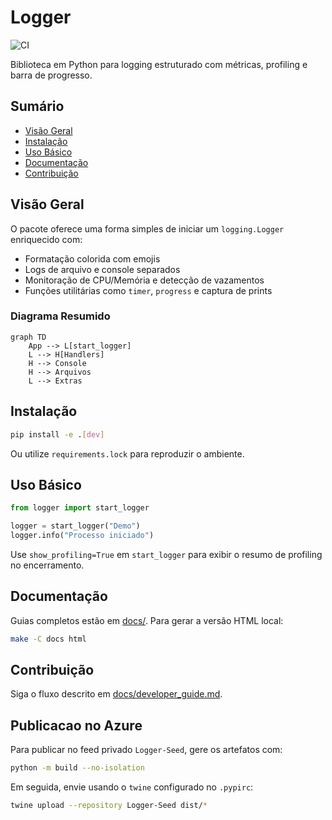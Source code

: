 # Logger

![CI](https://github.com/Elian-Abrao/Logger/actions/workflows/ci.yml/badge.svg)

Biblioteca em Python para logging estruturado com métricas, profiling e barra de progresso.

## Sumário
- [Visão Geral](#visão-geral)
- [Instalação](#instalação)
- [Uso Básico](#uso-básico)
- [Documentação](#documentação)
- [Contribuição](#contribuição)

## Visão Geral
O pacote oferece uma forma simples de iniciar um `logging.Logger` enriquecido com:
- Formatação colorida com emojis
- Logs de arquivo e console separados
- Monitoração de CPU/Memória e detecção de vazamentos
- Funções utilitárias como `timer`, `progress` e captura de prints

### Diagrama Resumido
```mermaid
graph TD
    App --> L[start_logger]
    L --> H[Handlers]
    H --> Console
    H --> Arquivos
    L --> Extras
```

## Instalação
```bash
pip install -e .[dev]
```
Ou utilize `requirements.lock` para reproduzir o ambiente.

## Uso Básico
```python
from logger import start_logger

logger = start_logger("Demo")
logger.info("Processo iniciado")
```
Use `show_profiling=True` em `start_logger` para exibir o resumo de
profiling no encerramento.

## Documentação
Guias completos estão em [docs/](docs/). Para gerar a versão HTML local:
```bash
make -C docs html
```

## Contribuição
Siga o fluxo descrito em [docs/developer_guide.md](docs/developer_guide.md).

## Publicacao no Azure
Para publicar no feed privado `Logger-Seed`, gere os artefatos com:
```bash
python -m build --no-isolation
```
Em seguida, envie usando o `twine` configurado no `.pypirc`:
```bash
twine upload --repository Logger-Seed dist/*
```
